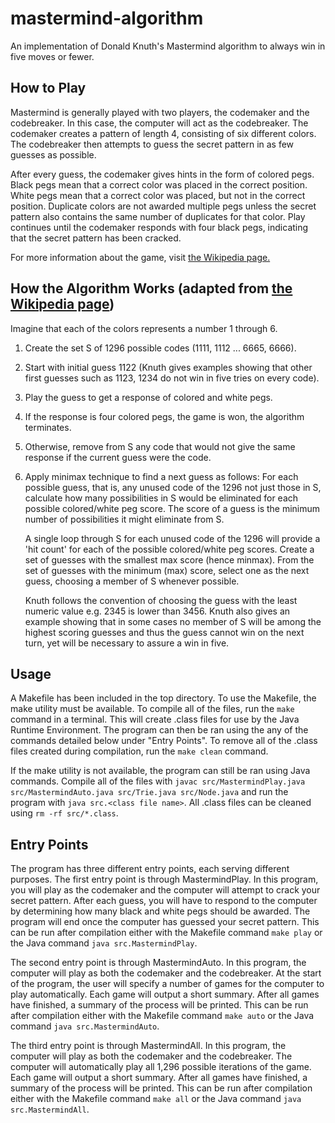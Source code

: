 # mastermind-algorithm
An implementation of Donald Knuth's Mastermind algorithm to always win in five moves or fewer.

## How to Play
Mastermind is generally played with two players, the codemaker and the codebreaker. In this case, the computer will act as the codebreaker. The codemaker creates a pattern of length 4, consisting of six different colors. The codebreaker then attempts to guess the secret pattern in as few guesses as possible.

After every guess, the codemaker gives hints in the form of colored pegs. Black pegs mean that a correct color was placed in the correct position. White pegs mean that a correct color was placed, but not in the correct position. Duplicate colors are not awarded multiple pegs unless the secret pattern also contains the same number of duplicates for that color. Play continues until the codemaker responds with four black pegs, indicating that the secret pattern has been cracked.

For more information about the game, visit [the Wikipedia page.](https://en.wikipedia.org/wiki/Mastermind_(board_game))

## How the Algorithm Works (adapted from [the Wikipedia page](https://en.wikipedia.org/wiki/Mastermind_(board_game)#Worst_case:_Five-guess_algorithm))
Imagine that each of the colors represents a number 1 through 6.

1. Create the set S of 1296 possible codes (1111, 1112 ... 6665, 6666).

2. Start with initial guess 1122 (Knuth gives examples showing that other first guesses such as 1123, 1234 do not win in five tries on every code).

3. Play the guess to get a response of colored and white pegs.

4. If the response is four colored pegs, the game is won, the algorithm terminates.

5. Otherwise, remove from S any code that would not give the same response if the current guess were the code.

6. Apply minimax technique to find a next guess as follows:
For each possible guess, that is, any unused code of the 1296 not just those in S, calculate how many possibilities in S would be eliminated for each possible colored/white peg score. The score of a guess is the minimum number of possibilities it might eliminate from S.

    A single loop through S for each unused code of the 1296 will provide a 'hit count' for each of the possible colored/white peg scores. Create a set of guesses with the smallest max score (hence minmax).
From the set of guesses with the minimum (max) score, select one as the next guess, choosing a member of S whenever possible.

    Knuth follows the convention of choosing the guess with the least numeric value e.g. 2345 is lower than 3456. Knuth also gives an example showing that in some cases no member of S will be among the highest scoring guesses and thus the guess cannot win on the next turn, yet will be necessary to assure a win in five.

## Usage
A Makefile has been included in the top directory. To use the Makefile, the make utility must be available. To compile all of the files, run the `make` command in a terminal. This will create .class files for use by the Java Runtime Environment. The program can then be ran using the any of the commands detailed below under "Entry Points". To remove all of the .class files created during compilation, run the `make clean` command.

If the make utility is not available, the program can still be ran using Java commands. Compile all of the files with `javac src/MastermindPlay.java src/MastermindAuto.java src/Trie.java src/Node.java` and run the program with `java src.<class file name>`. All .class files can be cleaned using `rm -rf src/*.class`.

## Entry Points
The program has three different entry points, each serving different purposes. The first entry point is through MastermindPlay. In this program, you will play as the codemaker and the computer will attempt to crack your secret pattern. After each guess, you will have to respond to the computer by determining how many black and white pegs should be awarded. The program will end once the computer has guessed your secret pattern. This can be run after compilation either with the Makefile command `make play` or the Java command `java src.MastermindPlay`.

The second entry point is through MastermindAuto. In this program, the computer will play as both the codemaker and the codebreaker. At the start of the program, the user will specify a number of games for the computer to play automatically. Each game will output a short summary. After all games have finished, a summary of the process will be printed. This can be run after compilation either with the Makefile command `make auto` or the Java command `java src.MastermindAuto`.

The third entry point is through MastermindAll. In this program, the computer will play as both the codemaker and the codebreaker. The computer will automatically play all 1,296 possible iterations of the game.  Each game will output a short summary. After all games have finished, a summary of the process will be printed. This can be run after compilation either with the Makefile command `make all` or the Java command `java src.MastermindAll`.
